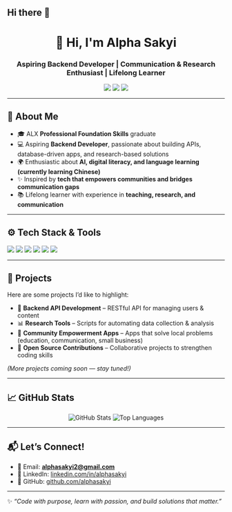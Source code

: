 ## Hi there 👋

<!-- PROFILE HEADER -->
<h1 align="center">👋 Hi, I'm Alpha Sakyi</h1>
<h3 align="center">Aspiring Backend Developer | Communication & Research Enthusiast | Lifelong Learner</h3>

<p align="center">
  <a href="mailto:alphasakyi2@gmail.com"><img src="https://img.shields.io/badge/Email-Contact%20Me-red?style=flat-square&logo=gmail"></a>
  <a href="https://www.linkedin.com/in/alphasakyi"><img src="https://img.shields.io/badge/LinkedIn-Connect-blue?style=flat-square&logo=linkedin"></a>
  <a href="https://github.com/alphasakyi"><img src="https://img.shields.io/badge/GitHub-Follow%20Me-black?style=flat-square&logo=github"></a>
</p>

---

<!-- ABOUT ME -->
## 🌟 About Me  
- 🎓 ALX **Professional Foundation Skills** graduate  
- 💻 Aspiring **Backend Developer**, passionate about building APIs, database-driven apps, and research-based solutions  
- 🌍 Enthusiastic about **AI, digital literacy, and language learning (currently learning Chinese)**  
- ✨ Inspired by **tech that empowers communities and bridges communication gaps**  
- 📚 Lifelong learner with experience in **teaching, research, and communication**  

---

<!-- TECH STACK -->
## ⚙️ Tech Stack & Tools  
<p>
  <img src="https://img.shields.io/badge/Code-Python-blue?style=for-the-badge&logo=python">  
  <img src="https://img.shields.io/badge/Code-JavaScript-yellow?style=for-the-badge&logo=javascript">  
  <img src="https://img.shields.io/badge/Code-HTML-orange?style=for-the-badge&logo=html5">  
  <img src="https://img.shields.io/badge/Code-CSS-blue?style=for-the-badge&logo=css3">  
  <img src="https://img.shields.io/badge/Tools-Git-black?style=for-the-badge&logo=git">  
  <img src="https://img.shields.io/badge/Database-MySQL-lightblue?style=for-the-badge&logo=mysql">  
</p>

---

<!-- PROJECTS -->
## 🚀 Projects  
Here are some projects I’d like to highlight:  

- 🔗 **Backend API Development** – RESTful API for managing users & content  
- 📊 **Research Tools** – Scripts for automating data collection & analysis  
- 🌱 **Community Empowerment Apps** – Apps that solve local problems (education, communication, small business)  
- 🤝 **Open Source Contributions** – Collaborative projects to strengthen coding skills  

*(More projects coming soon — stay tuned!)*  

---

<!-- STATS -->
## 📈 GitHub Stats  
<p align="center">
  <img src="https://github-readme-stats.vercel.app/api?username=alphasakyi&show_icons=true&theme=tokyonight" alt="GitHub Stats">
  <img src="https://github-readme-stats.vercel.app/api/top-langs/?username=alphasakyi&layout=compact&theme=tokyonight" alt="Top Languages">
</p>

---

<!-- GET IN TOUCH -->
## 📬 Let’s Connect!  
- 📧 Email: **alphasakyi2@gmail.com**  
- 💼 LinkedIn: [linkedin.com/in/alphasakyi](https://www.linkedin.com/in/alphasakyi)  
- 🖤 GitHub: [github.com/alphasakyi](https://github.com/alphagammareal)  

---

✨ *“Code with purpose, learn with passion, and build solutions that matter.”*  
<!--
**alphagammareal/alphagammareal** is a ✨ _special_ ✨ repository because its `README.md` (this file) appears on your GitHub profile.

Here are some ideas to get you started:

- 🔭 I’m currently working on ...
- 🌱 I’m currently learning ...
- 👯 I’m looking to collaborate on ...
- 🤔 I’m looking for help with ...
- 💬 Ask me about ...
- 📫 How to reach me: ...
- 😄 Pronouns: ...
- ⚡ Fun fact: ...
-->
